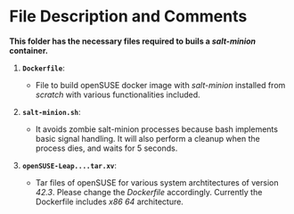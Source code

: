 # File Description and Comments

**This folder has the necessary files required to buils a *salt-minion* container.**

1. **`Dockerfile`**: 
    - File to build openSUSE docker image with *salt-minion* installed from *scratch* with various functionalities included.
    
2. **`salt-minion.sh`**:
    - It avoids zombie salt-minion processes because bash implements basic signal handling. It will also perform a cleanup when the process dies, and waits for 5 seconds.
    
3. **`openSUSE-Leap....tar.xv`**:
    - Tar files of openSUSE for various system archtitectures of version *42.3*. Please change the *Dockerfile* accordingly. Currently the Dockerfile includes *x86 64* architecture. 
